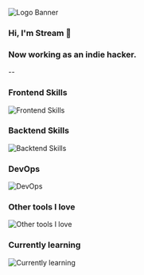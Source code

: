 ![Logo Banner](https://streamtw.one/Logo-wide.jpg)

### Hi, I'm Stream  👋
### Now working as an indie hacker.

<!--
**streamtw/streamtw** is a ✨ _special_ ✨ repository because its `README.md` (this file) appears on your GitHub profile.

Here are some ideas to get you started:

- 🔭 I’m currently working on ...
- 🌱 I’m currently learning ...
- 👯 I’m looking to collaborate on ...
- 🤔 I’m looking for help with ...
- 💬 Ask me about ...
- 📫 How to reach me: ...
- 😄 Pronouns: ...
- ⚡ Fun fact: ...
-->

--

### Frontend Skills
![Frontend Skills](https://skillicons.dev/icons?i=js,css,html,svg,vue,pinia,vitest,sass,pug)

### Backtend Skills
![Backtend Skills](https://skillicons.dev/icons?i=php,laravel,nodejs,express,python,mysql,sqlite)

### DevOps
![DevOps](https://skillicons.dev/icons?i=git,docker,nginx,bash,jenkins,ansible,selenium)

### Other tools I love
![Other tools I love](https://skillicons.dev/icons?i=figma,firebase,md,graphql)

### Currently learning
![Currently learning](https://skillicons.dev/icons?i=typescript,c,go)

